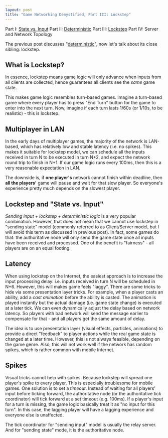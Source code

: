 ```yaml
---
layout: post
title: "Game Networking Demystified, Part III: Lockstep"
---
```


Part I: [State vs. Input](https://ruoyusun.com/2019/03/28/game-networking-1.html)
Part II: [Deterministic](https://ruoyusun.com/2019/03/29/game-networking-2.html)
Part III: [Lockstep](https://ruoyusun.com/2019/04/06/game-networking-3.html)
Part IV: Server and Network Topology

The previous post discusses "[deterministic](https://ruoyusun.com/2019/03/29/game-networking-2.html)", now let's talk about its close sibling: lockstep.

## What is Lockstep?

In essence, lockstep means game logic will only advance when inputs from all clients are collected, hence guarantees all clients see the *same* game state.

This makes game logic resembles turn-based games. Imagine a turn-based game where every player has to press "End Turn" button for the game to enter into the next turn. Now, imagine if each turn lasts 1/60s (or 1/10s, to be realistic) - this is lockstep.

## Multiplayer in LAN

In the early days of multiplayer games, the majority of the network is LAN-based, which has relatively low and stable latency (i.e. no spikes). This makes it suitable for lockstep model, we can schedule all the inputs received in turn N to be executed in turn N+2, and expect the network round trip to finish in N+1. If our game logic runs every 100ms, then this is a very reasonable expectation in LAN.

The downside is, if **one player's** network cannot finish within deadline, then **all the players'** game will pause and wait for that slow player. So everyone's experience pretty much depends on the slowest player.

## Lockstep and "State vs. Input"

*Sending input + lockstep + deterministic logic* is a very popular combination. However, that does not mean that we cannot use lockstep in "sending state" model (commonly referred to as Client/Server model, but I will avoid this term as discussed in previous post). In fact, some games do that: the authoritative node will only send the game state once all inputs have been received and processed. One of the benefit is "fairness" - all players are on an equal footing.

## Latency

When using lockstep on the Internet, the easiest approach is to increase the input processing delay: i.e. inputs received in turn N will be scheduled in N+6. However, this will makes game feels "laggy". There are some tricks to hide via some presentation layer tricks. For example, when a player casts an ability, add a *cast animation* before the ability is casted. The animation is played instantly but the actual damage (i.e. game state change) is executed at a later tick. We can even dynamically adjust the delay based on network latency. So players with bad network will send the message earlier to compensate for that - and all players get the same amount of delay.

The idea is to use presentation layer (visual effects, particles, animations) to provide a direct "feedback" to player actions while the real game state is changed at a later time. However, this is not always feasible, depending on the game genre. Also, this will not work well if the network has random spikes, which is rather common with mobile Internet.

## Spikes

Visual tricks cannot help with spikes. Because lockstep will spread one player's spike to every player. This is especially troublesome for mobile games. One solution is to set a *timeout*. Instead of waiting for all players' input before ticking forward, the authoritative node (or the authoritative tick coordinator) will tick forward at a set timeout (e.g. 100ms). If a player's input for a turn is missing, the game logic basically treat it as "no input for this turn". In this case, the lagging player will have a lagging experience and everyone else is unaffected.

The tick coordinator for "sending input" model is usually the relay server. And for "sending state" mode, it is the authoritative node.